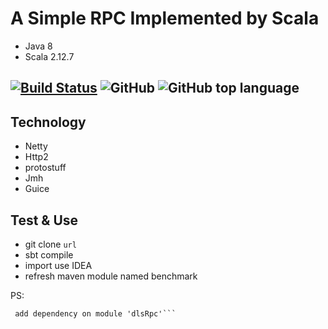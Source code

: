 # A Simple RPC Implemented by Scala
  
* Java 8
* Scala 2.12.7

[![Build Status](https://travis-ci.org/jxnu-liguobin/dlsRpc.svg?branch=master)](https://travis-ci.org/jxnu-liguobin/dlsRpc)
![GitHub](https://img.shields.io/github/license/jxnu-liguobin/dlsRpc.svg)
![GitHub top language](https://img.shields.io/github/languages/top/jxnu-liguobin/dlsRpc.svg)
---

Technology
---

* Netty 
* Http2 
* protostuff
* Jmh
* Guice

Test & Use
---

- git clone ```url```
- sbt compile
- import use IDEA
- refresh maven module named benchmark 

PS:

```If you can't find a dependency in benchmark,then according to the prompt  to                                                                                     
 add dependency on module 'dlsRpc'```

